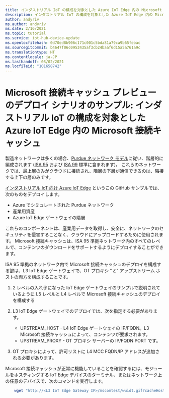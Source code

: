 ```yaml
---
title: インダストリアル IoT の構成を対象とした Azure IoT Edge 内の Microsoft 接続キャッシュ | Microsoft Docs
description: インダストリアル IoT の構成を対象とした Azure IoT Edge 内の Microsoft 接続キャッシュに関するチュートリアル
author: andyriv
ms.author: andyriv
ms.date: 2/16/2021
ms.topic: tutorial
ms.service: iot-hub-device-update
ms.openlocfilehash: 0d70ed8b906c171c001c5bda81a79ca9b65febac
ms.sourcegitcommit: b4647f06c0953435af3cb24baaf6d15a5a761a9c
ms.translationtype: HT
ms.contentlocale: ja-JP
ms.lasthandoff: 03/02/2021
ms.locfileid: "101658742"
---
```

# <a name="microsoft-connected-cache-preview-deployment-scenario-sample-microsoft-connected-cache-within-an-azure-iot-edge-for-industrial-iot-configuration"></a>Microsoft 接続キャッシュ プレビューのデプロイ シナリオのサンプル: インダストリアル IoT の構成を対象とした Azure IoT Edge 内の Microsoft 接続キャッシュ

製造ネットワークは多くの場合、[Purdue ネットワーク モデル](https://en.wikipedia.org/wiki/Purdue_Enterprise_Reference_Architecture)に従い、階層的に編成されます ([ISA 95](https://en.wikipedia.org/wiki/ANSI/ISA-95) および [ISA 99](https://www.isa.org/standards-and-publications/isa-standards/isa-standards-committees/isa99) 標準に含まれます)。 これらのネットワークでは、最上層のみがクラウドに接続され、階層の下層が通信できるのは、隣接する上下の層のみです。

[インダストリアル IoT 向け Azure IoT Edge](https://github.com/Azure-Samples/iot-edge-for-iiot) というこの GitHub サンプルでは、次のものをデプロイします。

* Azure でシミュレートされた Purdue ネットワーク
* 産業用資産 
* Azure IoT Edge ゲートウェイの階層
  
これらのコンポーネントは、産業用データを取得し、安全に、ネットワークのセキュリティを侵害することなく、クラウドにアップロードするために使用されます。 Microsoft 接続キャッシュは、ISA 95 準拠ネットワーク内のすべてのレベルで、コンテンツのダウンロードをサポートするようにデプロイすることができます。

ISA 95 準拠のネットワーク内で Microsoft 接続キャッシュのデプロイを構成する鍵は、L3 IoT Edge ゲートウェイで、OT プロキシ "*と*" アップストリーム ホストの両方を構成することです。

1. 2 レベルの入れ子になった IoT Edge ゲートウェイのサンプルで説明されているように L5 レベルと L4 レベルで Microsoft 接続キャッシュのデプロイを構成する 
2. L3 IoT Edge ゲートウェイでのデプロイでは、次を指定する必要があります。
   
   * UPSTREAM_HOST - L4 IoT Edge ゲートウェイの IP/FQDN。L3 Microsoft 接続キャッシュによって、コンテンツが要求されます。
   * UPSTREAM_PROXY - OT プロキシ サーバーの IP/FQDN:PORT です。

3. OT プロキシによって、許可リストに L4 MCC FQDN/IP アドレスが追加される必要があります。

Microsoft 接続キャッシュが正常に機能していることを確認するには、モジュールをホスティングする IoT Edge デバイスのターミナル、またはネットワーク上の任意のデバイスで、次のコマンドを実行します。

```bash
    wget "http://<L3 IoT Edge Gateway IP>/mscomtest/wuidt.gif?cacheHostOrigin=au.download.windowsupdate.com
```